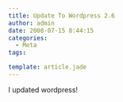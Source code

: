 ```yaml
---
title: Update To Wordpress 2.6
author: admin
date: 2008-07-15 8:44:15
categories:
  - Meta
tags: 

template: article.jade
---
```


I updated wordpress!
